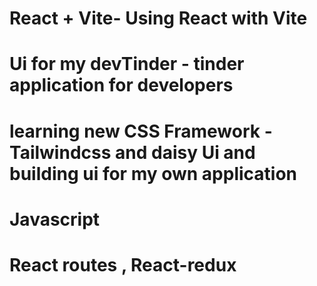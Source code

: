 # React + Vite- Using React with Vite
# Ui for my devTinder - tinder application for developers
# learning new CSS Framework - Tailwindcss and daisy Ui and building ui for my own application
# Javascript
# React routes , React-redux 

